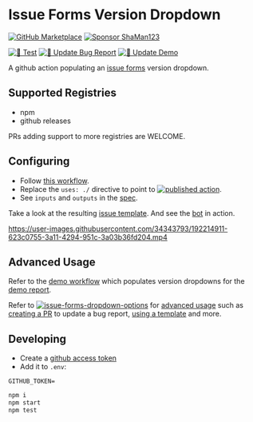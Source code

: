 # Issue Forms Version Dropdown

[![GitHub Marketplace](https://img.shields.io/badge/Marketplace-Version%20Dropdown-blue.svg?colorA=24292e&colorB=0366d6&style=flat&longCache=true&logo=github)](https://github.com/marketplace/actions/issue-forms-version-dropdown)
[![Sponsor ShaMan123](https://img.shields.io/badge/Sponsor%20%E2%9D%A4%20-ShaMan123-%E2%9D%A4?logo=GitHub&color=%23fe8e86)](https://github.com/sponsors/ShaMan123)

[![🧪 Test](https://github.com/ShaMan123/gha-populate-form-version/actions/workflows/test.yml/badge.svg)](https://github.com/ShaMan123/gha-populate-form-version/actions/workflows/test.yml)
[![🚀 Update Bug Report](https://github.com/ShaMan123/gha-populate-form-version/actions/workflows/update_bug_report.yml/badge.svg)](https://github.com/ShaMan123/gha-populate-form-version/actions/workflows/update_bug_report.yml)
[![🚀 Update Demo](https://github.com/ShaMan123/gha-populate-form-version/actions/workflows/update_demo.yml/badge.svg)](https://github.com/ShaMan123/gha-populate-form-version/actions/workflows/update_demo.yml)

A github action populating an [issue forms](https://docs.github.com/en/communities/using-templates-to-encourage-useful-issues-and-pull-requests/syntax-for-issue-forms) version dropdown.

## Supported Registries

- npm
- github releases

PRs adding support to more registries are WELCOME.

## Configuring

- Follow [this workflow](.github/workflows/update_bug_report.yml).
- Replace the `uses: ./` directive to point to [![published action](https://img.shields.io/github/v/tag/ShaMan123/gha-populate-form-version?label=ShaMan123%2Fgha-populate-form-version%40&sort=semver)](https://github.com/marketplace/actions/issue-forms-version-dropdown).
- See `inputs` and `outputs` in the [spec](/action.yml).

Take a look at the resulting [issue template](../../issues/new?template=bug_report.yml).
And see the [bot](../../commits?author=github-actions%5Bbot%5D) in action.

https://user-images.githubusercontent.com/34343793/192214911-623c0755-3a11-4294-951c-3a03b36fd204.mp4

## Advanced Usage

Refer to the [demo workflow](.github/workflows/update_demo.yml) which populates version dropdowns for the [demo report](../../issues/new?template=demo.yml).

Refer to [![issue-forms-dropdown-options](https://img.shields.io/github/v/tag/ShaMan123/gha-form-dropdown-options?label=ShaMan123%2Fgha-form-dropdown-options%40&sort=semver)](https://github.com/marketplace/actions/issue-forms-dropdown-options) for [advanced usage](https://github.com/ShaMan123/gha-form-dropdown-options#advanced-usage) such as [creating a PR](https://github.com/ShaMan123/gha-form-dropdown-options#creating-a-pr) to update a bug report, [using a template](https://github.com/ShaMan123/gha-form-dropdown-options#templates) and more.

## Developing

- Create a [github access token](https://docs.github.com/en/authentication/keeping-your-account-and-data-secure/managing-your-personal-access-tokens#creating-a-personal-access-token-classic)
- Add it to `.env`:

```
GITHUB_TOKEN=
```

```bash
npm i
npm start
npm test
```
